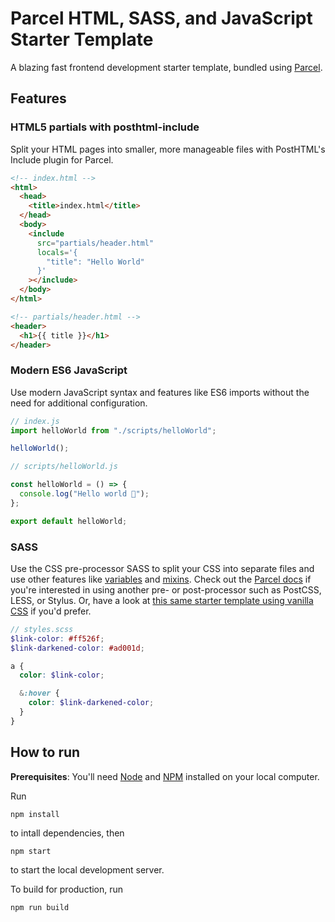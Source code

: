 # Parcel HTML, SASS, and JavaScript Starter Template

A blazing fast frontend development starter template, bundled using [Parcel](https://parceljs.org).

## Features

### HTML5 partials with posthtml-include

Split your HTML pages into smaller, more manageable files with PostHTML's Include plugin for Parcel.

```html
<!-- index.html -->
<html>
  <head>
    <title>index.html</title>
  </head>
  <body>
    <include
      src="partials/header.html"
      locals='{
        "title": "Hello World"
      }'
    ></include>
  </body>
</html>
```

```html
<!-- partials/header.html -->
<header>
  <h1>{{ title }}</h1>
</header>
```

### Modern ES6 JavaScript

Use modern JavaScript syntax and features like ES6 imports without the need for additional configuration.

```js
// index.js
import helloWorld from "./scripts/helloWorld";

helloWorld();
```

```js
// scripts/helloWorld.js

const helloWorld = () => {
  console.log("Hello world 👋");
};

export default helloWorld;
```

### SASS

Use the CSS pre-processor SASS to split your CSS into separate files and use other features like [variables](https://sass-lang.com/documentation/variables) and [mixins](https://sass-lang.com/documentation/at-rules/mixin). Check out the [Parcel docs](https://v2.parceljs.org/) if you're interested in using another pre- or post-processor such as PostCSS, LESS, or Stylus. Or, have a look at [this same starter template using vanilla CSS](https://github.com/aileen-r/parcel-html-css-js-starter-template) if you'd prefer.

```scss
// styles.scss
$link-color: #ff526f;
$link-darkened-color: #ad001d;

a {
  color: $link-color;

  &:hover {
    color: $link-darkened-color;
  }
}
```

## How to run

**Prerequisites**: You'll need [Node](https://nodejs.org) and [NPM](https://docs.npmjs.com/downloading-and-installing-node-js-and-npm) installed on your local computer.

Run

```
npm install
```

to intall dependencies, then

```
npm start
```

to start the local development server.

To build for production, run

```
npm run build
```
